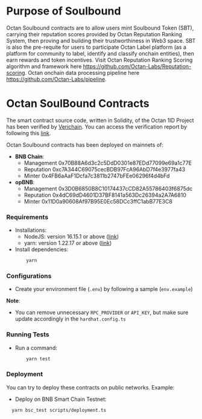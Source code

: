 # Purpose of Soulbound
Octan Soulbound contracts are to allow users mint Soulbound Token (SBT), carrying their reputation scores provided by Octan Reputation Ranking System, then proving and building their trustworthiness in Web3 space. SBT is also the pre-requite for users to participate Octan Label platform (as a platform for community to label, identify and classify onchain entities), then earn rewards and token incentives. Visit Octan Reputation Ranking Scoring algorithm and framework here https://github.com/Octan-Labs/Reputation-scoring. Octan onchain data processing pipeline here https://github.com/Octan-Labs/pipeline.

# Octan SoulBound Contracts

The smart contract source code, written in Solidity, of the Octan 1ID Project has been verified by [Verichain](https://www.verichains.io/). You can access the verification report by following this [link](https://github.com/verichains/public-audit-reports/blob/main/Verichains%20Public%20Audit%20Report%20-%20Octan%20Soulbound%20Token%20-%20v1.1.pdf).  

Octan Soulbound contracts has been deployed on mainnets of:
- **BNB Chain**:
  - Management	0x70B88A6d3c2c5DdD0301e87EDd77099e69a1c77E  
  - Reputation	0xc7A344C69075cecBDB97FcA96AbD7f4e3977fa43  
  - Minter	0x4FB6aAaF1Dcfa7c3811b2747bFEe06296f4d4bFd  
- **opBNB**:
  - Management	0x3D0B6850B8C10174437cCD82A55786403f6875dc
  - Reputation	0x4dC69dD4601D37BF8141a563Dc26394a2A7A6810
  - Minter	0x11D0a90608Af97B95E0Ec58DCc3ffC1abB77E3C8
### Requirements

- Installations:
  - NodeJS: version 16.15.1 or above ([link](https://nodejs.org/en/))
  - yarn: version 1.22.17 or above ([link](https://www.npmjs.com/package/yarn))
- Install dependencies:
  ```bash
      yarn
  ```

### Configurations

- Create your environment file (`.env`) by following a sample (`env.example`)
    
**Note**: 
- You can remove unnecessary `RPC_PROVIDER` or `API_KEY`, but make sure update accordingly in the `hardhat.config.ts`

### Running Tests
- Run a command:
  ```bash
      yarn test
  ```

### Deployment

You can try to deploy these contracts on public networks. Example:

- Deploy on BNB Smart Chain Testnet:
```bash
  yarn bsc_test scripts/deployment.ts
```

